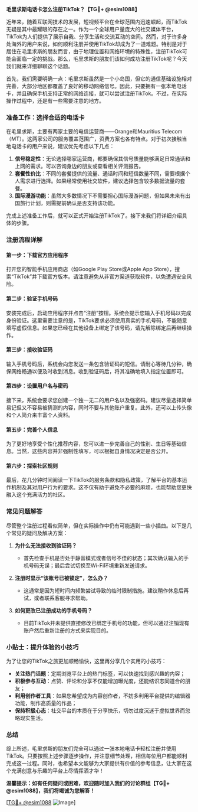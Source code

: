 **毛里求斯电话卡怎么注册TikTok？【TG💪+ @esim1088】**

近年来，随着互联网技术的发展，短视频平台在全球范围内迅速崛起，而TikTok无疑是其中最耀眼的存在之一。作为一个全球用户量庞大的社交媒体平台，TikTok为人们提供了展示自我、分享生活和交流互动的空间。然而，对于许多身处海外的用户来说，如何顺利注册并使用TikTok却成为了一道难题。特别是对于居住在毛里求斯的朋友而言，由于地理位置和网络环境的特殊性，注册TikTok可能会面临一定的挑战。那么，毛里求斯的朋友们该如何成功注册TikTok呢？今天我们就来详细聊聊这个话题。

首先，我们需要明确一点：毛里求斯虽然是一个小岛国，但它的通信基础设施相对完善，大部分地区都覆盖了良好的移动网络信号。因此，只要拥有一张本地电话卡，并且确保手机支持正常的网络连接，就可以尝试注册TikTok。不过，在实际操作过程中，还是有一些需要注意的地方。

### 准备工作：选择合适的电话卡

在毛里求斯，主要有两家主要的电信运营商——Orange和Mauritius Telecom（MT）。这两家公司的服务覆盖范围广，资费方案也各有特点。对于初次接触当地电话卡的用户来说，建议优先考虑以下几点：

1. **信号稳定性**：无论选择哪家运营商，都要确保其信号质量能够满足日常通话和上网的需求。可以咨询身边的朋友或查看相关评测报告。
2. **套餐性价比**：不同的套餐提供的流量、通话时间和短信数量不同，需要根据个人需求进行选择。如果经常使用社交软件，建议选择包含较多数据流量的套餐。
3. **国际漫游功能**：虽然大多数情况下不需要担心国际漫游问题，但如果未来有出国旅行计划，则需提前确认是否支持该功能。

完成上述准备工作后，就可以正式开始注册TikTok了。接下来我们将详细介绍具体的步骤。

### 注册流程详解

#### 第一步：下载官方应用程序
打开您的智能手机应用商店（如Google Play Store或Apple App Store），搜索“TikTok”并下载官方版本。请注意避免从非官方渠道获取软件，以免遭遇安全风险。

#### 第二步：验证手机号码
安装完成后，启动应用程序并点击“注册”按钮。系统会提示您输入手机号码以完成身份验证。这里需要注意的是，TikTok要求必须使用真实的手机号码，不能随意填写虚假信息。如果您已经在其他设备上绑定了该号码，请先解除绑定后再继续操作。

#### 第三步：接收验证码
输入手机号码后，系统会向您发送一条包含验证码的短信。请耐心等待几分钟，确保网络畅通以便及时收到消息。收到验证码后，将其准确地填入指定位置即可。

#### 第四步：设置用户名与密码
接下来，系统会要求您创建一个独一无二的用户名以及强密码。建议尽量选择简单易记但又不容易被猜测的内容，同时不要与其他账户重复。此外，还可以上传头像和个人简介来丰富个人资料。

#### 第五步：完善个人信息
为了更好地享受个性化推荐内容，您可以进一步完善自己的性别、生日等基础信息。当然，这些内容并非强制性填写，可以根据自身情况决定是否公开。

#### 第六步：探索社区规则
最后，花几分钟时间阅读一下TikTok的服务条款和隐私政策，了解平台的基本运作机制及其对用户行为的要求。这不仅有助于避免不必要的麻烦，也能帮助您更快融入这个充满活力的社区。

### 常见问题解答

尽管整个注册过程看似简单，但在实际操作中仍有可能遇到一些小插曲。以下是几个常见的疑问及解决方案：

1. **为什么无法接收到验证码？**
   - 首先检查手机是否处于静音模式或者信号不佳的状态；其次确认输入的手机号码无误；最后尝试切换至Wi-Fi环境重新发送请求。

2. **注册时显示“该账号已被锁定”，怎么办？**
   - 这通常是因为短时间内频繁尝试导致的临时限制措施。建议稍作休息后再试，或者联系客服寻求帮助。

3. **如何更改已注册成功的手机号码？**
   - 目前TikTok并未提供直接修改已绑定手机号的功能，但可以通过注销现有账户然后重新注册的方式来实现目的。

### 小贴士：提升体验的小技巧

为了让您的TikTok之旅更加顺畅愉快，这里再分享几个实用的小技巧：

- **关注热门话题**：定期浏览平台上的热门标签，可以快速找到感兴趣的内容；
- **积极参与互动**：点赞、评论和分享不仅能增加曝光度，还能结识志同道合的朋友；
- **利用创作者工具**：如果您希望成为内容创作者，不妨多利用平台提供的编辑器功能，制作高质量的作品；
- **保持积极心态**：社交平台的本质在于分享快乐，切勿过度沉迷于虚拟世界而忽略现实生活。

### 总结

综上所述，毛里求斯的朋友们完全可以通过一张本地电话卡轻松注册并使用TikTok。只要按照上述步骤逐步操作，并注意细节处理，相信每位用户都能顺利完成这一过程。同时，也希望本文能够为大家提供有价值的参考信息，让大家在这个充满创意与乐趣的平台上尽情挥洒才华！

**温馨提示：如有任何疑问或困难，欢迎随时加入我们的讨论群组【TG💪+ @esim1088】，我们将竭诚为您解答！**

[[TG💪+ @esim1088](https://t.me/s/esim1088) ![Image](https://i.postimg.cc/4NQfJmqS/Snipaste-2025-05-13-00-14-12.png)]